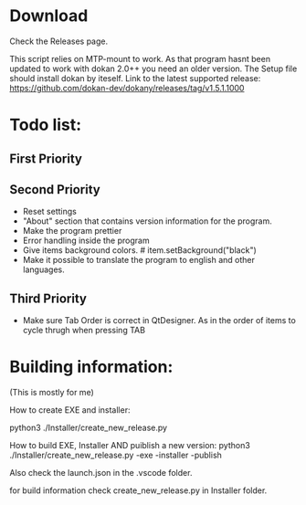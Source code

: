 # Download

Check the Releases page.

This script relies on MTP-mount to work. As that program hasnt been updated to work with dokan 2.0++ you need an older version. The Setup file should install dokan by iteself.
Link to the latest supported release: https://github.com/dokan-dev/dokany/releases/tag/v1.5.1.1000

# Todo list: 

## First Priority


## Second Priority

-  Reset settings
-  "About" section that contains version information for the program.
- Make the program prettier
- Error handling inside the program
- Give items background colors. # item.setBackground("black")
- Make it possible to translate the program to english and other languages.

## Third Priority

- Make sure Tab Order is correct in QtDesigner. As in the order of items to cycle thrugh when pressing TAB


# Building information:
(This is mostly for me)

How to create EXE and installer: 

python3 ./Installer/create_new_release.py

How to build EXE, Installer AND puiblish a new version: 
python3 ./Installer/create_new_release.py -exe -installer -publish

Also check the launch.json in the .vscode folder.

for build information check create_new_release.py in Installer folder.

